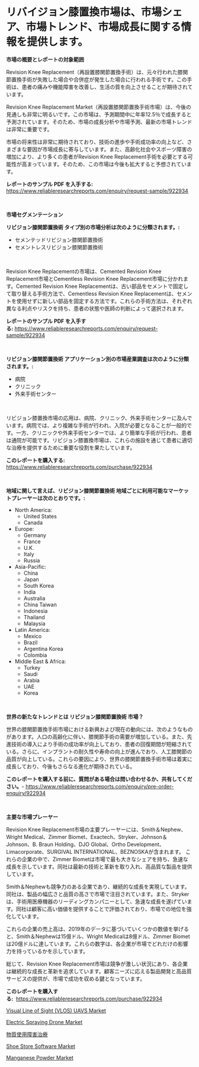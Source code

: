 <p><h1>リバイジョン膝置換市場は、市場シェア、市場トレンド、市場成長に関する情報を提供します。</h1></p><p><strong>市場の概要とレポートの対象範囲</strong></p>
<p><p>Revision Knee Replacement（再設置膝関節置換手術）は、元々行われた膝関節置換手術が失敗した場合や合併症が発生した場合に行われる手術です。この手術は、患者の痛みや機能障害を改善し、生活の質を向上させることが期待されています。</p><p>Revision Knee Replacement Market（再設置膝関節置換手術市場）は、今後の見通しも非常に明るいです。この市場は、予測期間中に年率12.5％で成長すると予測されています。そのため、市場の成長分析や市場予測、最新の市場トレンドは非常に重要です。</p><p>市場の将来性は非常に期待されており、技術の進歩や手術成功率の向上など、さまざまな要因が市場成長に寄与しています。また、高齢化社会やスポーツ障害の増加により、より多くの患者がRevision Knee Replacement手術を必要とする可能性が高まっています。そのため、この市場は今後も拡大すると予想されています。</p></p>
<p><strong>レポートのサンプル PDF を入手する:</strong> <a href="https://www.reliableresearchreports.com/enquiry/request-sample/922934">https://www.reliableresearchreports.com/enquiry/request-sample/922934</a></p>
<p>&nbsp;</p>
<p><strong>市場セグメンテーション</strong></p>
<p><strong>リビジョン膝関節置換術 タイプ別の市場分析は次のように分類されます。:</strong></p>
<p><ul><li>セメンテッドリビジョン膝関節置換術</li><li>セメントレスリビジョン膝関節置換術</li></ul></p>
<p>&nbsp;</p>
<p><p>Revision Knee Replacementの市場は、Cemented Revision Knee Replacement市場とCementless Revision Knee Replacement市場に分かれます。Cemented Revision Knee Replacementは、古い部品をセメントで固定して取り替える手術方法で、Cementless Revision Knee Replacementは、セメントを使用せずに新しい部品を固定する方法です。これらの手術方法は、それぞれ異なる利点やリスクを持ち、患者の状態や医師の判断によって選択されます。</p></p>
<p><strong>レポートのサンプル PDF を入手する:</strong>&nbsp;<a href="https://www.reliableresearchreports.com/enquiry/request-sample/922934">https://www.reliableresearchreports.com/enquiry/request-sample/922934</a></p>
<p>&nbsp;</p>
<p><strong> リビジョン膝関節置換術 アプリケーション別の市場産業調査は次のように分類されます。:</strong></p>
<p><ul><li>病院</li><li>クリニック</li><li>外来手術センター</li></ul></p>
<p>&nbsp;</p>
<p><p>リビジョン膝置換市場の応用は、病院、クリニック、外来手術センターに及んでいます。病院では、より複雑な手術が行われ、入院が必要となることが一般的です。一方、クリニックや外来手術センターでは、より簡単な手術が行われ、患者は通院が可能です。リビジョン膝置換市場は、これらの施設を通じて患者に適切な治療を提供するために重要な役割を果たしています。</p></p>
<p><strong>このレポートを購入する:</strong>&nbsp; <a href="https://www.reliableresearchreports.com/purchase/922934">https://www.reliableresearchreports.com/purchase/922934</a></p>
<p>&nbsp;</p>
<p><strong>地域に関して言えば、リビジョン膝関節置換術 地域ごとに利用可能なマーケットプレーヤーは次のとおりです。:</strong></p>
<p><ul>
    <li>
        North America:
        <ul>
            <li>United States</li>
            <li>Canada</li>
        </ul>
    </li>
    <li>
        Europe:
        <ul>
            <li>Germany</li>
            <li>France</li>
            <li>U.K.</li>
            <li>Italy</li>
            <li>Russia</li>
        </ul>
    </li>
    <li>
        Asia-Pacific:
        <ul>
            <li>China</li>
            <li>Japan</li>
            <li>South Korea</li>
            <li>India</li>
            <li>Australia</li>
            <li>China Taiwan</li>
            <li>Indonesia</li>
            <li>Thailand</li>
            <li>Malaysia</li>
        </ul>
    </li>
    <li>
        Latin America:
        <ul>
            <li>Mexico</li>
            <li>Brazil</li>
            <li>Argentina Korea</li>
            <li>Colombia</li>
        </ul>
    </li>
    <li>
        Middle East & Africa:
        <ul>
            <li>Turkey</li>
            <li>Saudi</li>
            <li>Arabia</li>
            <li>UAE</li>
            <li>Korea</li>
        </ul>
    </li>
    </ul></p>
<p>&nbsp;</p>
<p><strong>世界の新たなトレンドとは リビジョン膝関節置換術 市場？</strong></p>
<p><p>世界の膝関節置換手術市場における新興および現在の動向には、次のようなものがあります。人口の高齢化に伴い、膝関節手術の需要が増加している。また、先進技術の導入により手術の成功率が向上しており、患者の回復期間が短縮されている。さらに、インプラントの耐久性や寿命の向上が進んでおり、人工膝関節の品質が向上している。これらの要因により、世界の膝関節置換手術市場は着実に成長しており、今後もさらなる進化が期待されている。</p></p>
<p><strong>このレポートを購入する前に、質問がある場合は問い合わせるか、共有してください。</strong>- <a href="https://www.reliableresearchreports.com/enquiry/pre-order-enquiry/922934">https://www.reliableresearchreports.com/enquiry/pre-order-enquiry/922934</a></p>
<p>&nbsp;</p>
<p><strong>主要な市場プレーヤー</strong></p>
<p><p>Revision Knee Replacement市場の主要プレーヤーには、Smith＆Nephew、Wright Medical、Zimmer Biomet、Exactech、Stryker、Johnson＆Johnson、B. Braun Holding、DJO Global、Ortho Development、Limacorporate、SURGIVAL INTERNATIONAL、BEZNOSKAが含まれます。 これらの企業の中で、Zimmer Biometは市場で最も大きなシェアを持ち、急速な成長を示しています。同社は最新の技術と革新を取り入れ、高品質な製品を提供しています。</p><p>Smith＆Nephewも競争力のある企業であり、継続的な成長を実現しています。同社は、製品の幅広さと品質の高さで市場で注目されています。また、Strykerは、手術用医療機器のリーディングカンパニーとして、急速な成長を遂げています。同社は顧客に高い価値を提供することで評価されており、市場での地位を強化しています。</p><p>これらの企業の売上高は、2019年のデータに基づいていくつかの数値を挙げると、Smith＆Nephewは15億ドル、Wright Medicalは8億ドル、Zimmer Biometは20億ドルに達しています。これらの数字は、各企業が市場でどれだけの影響力を持っているかを示しています。</p><p>総じて、Revision Knee Replacement市場は競争が激しい状況にあり、各企業は継続的な成長と革新を追求しています。顧客ニーズに応える製品開発と高品質サービスの提供が、市場で成功を収める鍵となっています。</p></p>
<p><strong>このレポートを購入する:</strong>&nbsp;&nbsp;<a href="https://www.reliableresearchreports.com/purchase/922934">https://www.reliableresearchreports.com/purchase/922934</a></p>
<p><p><a href="https://issuu.com/reportprime-2/docs/visual-line-of-sight-vlos-uavs-market-size-2030.pp">Visual Line of Sight (VLOS) UAVS Market</a></p><p><a href="https://issuu.com/reportprime-2/docs/electric-spraying-drone-market-size-2030.pptx">Electric Spraying Drone Market</a></p><p><a href="https://github.com/lababdou/Market-Research-Report-List-2/blob/main/7389168182584.md">物質使用障害治療</a></p><p><a href="https://github.com/rahu1506/Market-Research-Report-List-3/blob/main/shoe-store-software-market.md">Shoe Store Software Market</a></p><p><a href="https://github.com/FassouRP/Market-Research-Report-List-3/blob/main/manganese-powder-market.md">Manganese Powder Market</a></p></p>